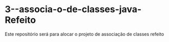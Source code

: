 # 3--associa-o-de-classes-java-Refeito
Este repositório será para alocar o projeto de associação de classes refeito
